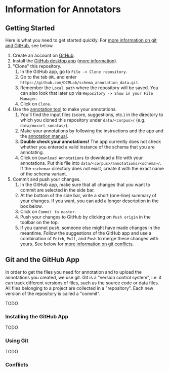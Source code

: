 # Information for Annotators

## Getting Started

Here is what you need to get started quickly.
For [more information on git and GitHub](#git-and-the-github-app), see below.

1. Create an account on [GitHub](github.com/).
1. Install the [GitHub desktop app](https://desktop.github.com/)
   ([more information](#installing-the-github-app)).
1. "Clone" this repository.
   1. In the GitHub app, go to `File -> Clone repository`.
   1. Go to the tab `URL` and enter `https://github.com/DCMLab/schema_annotation_data.git`.
   1. Remember the `Local path` where the repository will be saved.
      You can also look that later up via `Repository -> Show in your File Manager`.
   1. Click on `Clone`.
1. Use the [annotation tool](https://dcmlab.github.io/schema_annotation_app/) to make your annotations.
   1. You'll find the input files (score, suggestions, etc.)
      in the directory to which you cloned this repository
      under `data/<corpus>/` (e.g. `data/mozart_sonatas/`).
   1. Make your annotations by following the instructions and the app and the [annotation manual](../manual/manual.pdf).
   1. **Double check your annotations!**
      The app currently does not check whether you entered a valid instance
      of the schema that you are annotating.
   1. Click on `Download Annotations` to download a file with your annotations.
      Put this file into `data/<corpus>/annotations/<schema>/`.
      If the `<schema>` directory does not exist,
      create it with the exact name of the schema variant.
1. Commit and push your changes.
   1. In the GitHub app, make sure that all changes that you want to commit
      are selected in the side bar.
   1. At the bottom of the side bar, write a short (one-line) summary of your changes.
      If you want, you can add a longer description in the box below.
   1. Click on `Commit to master`.
   1. Push your changes to GitHub by clicking on `Push origin` in the toolbar on the top.
   1. If you cannot push, someone else might have made changes in the meantime.
      Follow the suggestions of the GitHub app
      and use a combination of `Fetch`, `Pull`, and `Push` to merge these changes with yours.
      See below for [more information on git conflicts](#conflicts).

## Git and the GitHub App

In order to get the files you need for annotation and to upload the annotations you created,
we use git.
Git is a "version control system", i.e. it can track different versions of files,
such as the source code or data files.
All files belonging to a project are collected in a "repository".
Each new version of the repository is called a "commit".

TODO

### Installing the GitHub App

TODO

### Using Git

TODO

### Conflicts
